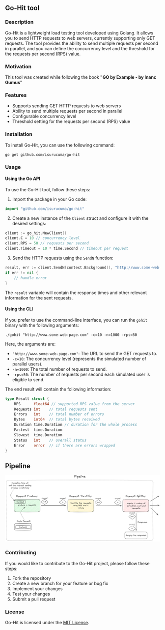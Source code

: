 ## Go-Hit tool

### Description

Go-Hit is a lightweight load testing tool developed using Golang. It allows you to send HTTP requests to web servers, currently supporting only GET requests. The tool provides the ability to send multiple requests per second in parallel, and you can define the concurrency level and the threshold for the requests per second (RPS) value.

### Motivation

This tool was created while following the book <B>"GO by Example - by Inanc Gumus"</B>

### Features

- Supports sending GET HTTP requests to web servers
- Ability to send multiple requests per second in parallel
- Configurable concurrency level
- Threshold setting for the requests per second (RPS) value

### Installation

To install Go-Hit, you can use the following command:

```
go get github.com/isurucuma/go-hit
```

### Usage

#### Using the Go API

To use the Go-Hit tool, follow these steps:

1. Import the package in your Go code:

```go
import "github.com/isurucuma/go-hit"
```

2. Create a new instance of the `Client` struct and configure it with the desired settings:

```go
client := go_hit.NewClient()
client.C = 10 // concurrency level
client.RPS = 50 // requests per second
client.Timeout = 10 * time.Second // timeout per request
```

3. Send the HTTP requests using the `SendN` function:

```go
result, err := client.SendN(context.Background(), "http://www.some-web-page.com", 1000)
if err != nil {
    // handle error
}
```

The `result` variable will contain the response times and other relevant information for the sent requests.

#### Using the CLI

If you prefer to use the command-line interface, you can run the `gohit` binary with the following arguments:

```
./gohit "http://www.some-web-page.com" -c=10 -n=1000 -rps=50
```

Here, the arguments are:

- `"http://www.some-web-page.com"`: The URL to send the GET requests to.
- `-c=10`: The concurrency level (represents the simulated number of parallel users).
- `-n=1000`: The total number of requests to send.
- `-rps=50`: The number of requests per second each simulated user is eligible to send.

The end result will contain the following information:

```go
type Result struct {
    RPS      float64 // supported RPS value from the server
    Requests int    // total requests sent
    Errors   int    // total number of errors
    Bytes    int64  // total bytes received
    Duration time.Duration // duration for the whole process
    Fastest  time.Duration
    Slowest  time.Duration
    Status   int    // overall status
    Error    error  // if there are errors wrapped
}
```

## Pipeline

![Pipeline architecture](https://github.com/isurucuma/go-hit/blob/main/docs/pipeline.png)

### Contributing

If you would like to contribute to the Go-Hit project, please follow these steps:

1. Fork the repository
2. Create a new branch for your feature or bug fix
3. Implement your changes
4. Test your changes
5. Submit a pull request

### License

Go-Hit is licensed under the [MIT License](LICENSE).
